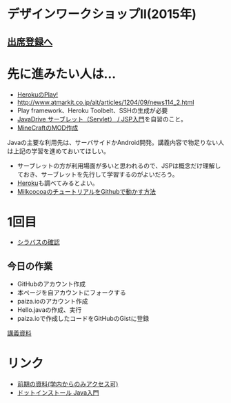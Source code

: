 # デザインワークショップII(2015年) 

## [出席登録へ](http://edu.amdv.net/java/att.php)

# 先に進みたい人は…
- [HerokuのPlay!](https://devcenter.heroku.com/articles/getting-started-with-play)
 - http://www.atmarkit.co.jp/ait/articles/1204/09/news114_2.html
 - Play framework、Heroku Toolbelt、SSHの生成が必要
- [JavaDrive サーブレット（Servlet） / JSP入門](http://www.javadrive.jp/servlet/)を自習のこと。
- [MineCraftのMOD作成](http://www26.atwiki.jp/minecraft/pages/86.html)

Javaの主要な利用先は、サーバサイドかAndroid開発。講義内容で物足りない人は上記の学習を進めておいてほしい。


- サーブレットの方が利用場面が多いと思われるので、JSPは概念だけ理解しておき、サーブレットを先行して学習するのがよいだろう。
- [Heroku](http://codezine.jp/article/detail/8051)も調べてみるとよい。
- [MilkcocoaのチュートリアルをGithubで動かす方法](https://github.com/tanakaedu/dat14_fall/wiki/Milkcocoa%E3%82%92%E7%B0%A1%E5%8D%98%E3%81%AB%E4%BD%BF%E3%81%86)

# 1回目
- [シラバスの確認](https://github.com/tanakaedu/java2015/blob/master/designii.pdf)

## 今日の作業
- GitHubのアカウント作成
- 本ページを自アカウントにフォークする
- paiza.ioのアカウント作成
- Hello.javaの作成、実行
- paiza.ioで作成したコードをGitHubのGistに登録

[講義資料](https://github.com/tanakaedu/java2015/wiki/01%E5%9B%9E%E7%9B%AE)


# リンク
- [前期の資料(学内からのみアクセス可)](http://www.rye.tama.ac.jp/hiki/?Lecture)
- [ドットインストール Java入門](http://dotinstall.com/lessons/basic_java)

